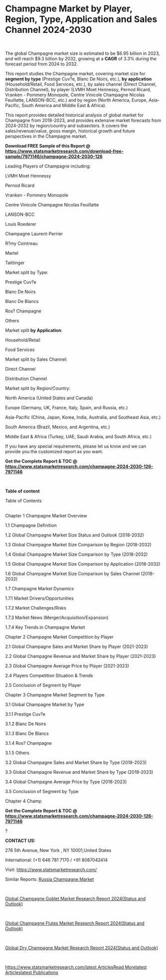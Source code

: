 <h1>Champagne Market by Player, Region, Type, Application and Sales Channel 2024-2030</h1><br/><p>The global Champagne market size is estimated to be $6.95 billion in 2023, and will reach $9.3 billion by 2032, growing at a <strong>CAGR</strong> of 3.3% during the forecast period from 2024 to 2032.</p>
 
 
 
 <p>This report studies the Champagne market, covering market size for <strong>segment by type</strong> (Prestige Cuv?e, Blanc De Noirs, etc.), <strong>by application</strong> (Household/Retail, Food Services, etc.), by sales channel (Direct Channel, Distribution Channel), by player (LVMH Moet Hennessy, Pernod Ricard, Vranken - Pommery Monopole, Centre Vinicole Champagne Nicolas Feuillatte, LANSON-BCC, etc.) and by region (North America, Europe, Asia-Pacific, South America and Middle East & Africa).</p>
 
 
 
 <p>This report provides detailed historical analysis of global market for Champagne from 2018-2023, and provides extensive market forecasts from 2024-2032 by region/country and subsectors. It covers the sales/revenue/value, gross margin, historical growth and future perspectives in the Champagne market.</p>
 
 
 
 <p><strong>Download FREE Sample of this Report @ <a href="https://www.statsmarketresearch.com/download-free-sample/7971146/champagne-2024-2030-126">https://www.statsmarketresearch.com/download-free-sample/7971146/champagne-2024-2030-126</a></strong></p>
 
 
 
 <p>Leading Players of Champagne including:</p>
 
 
 
 <p>LVMH Moet Hennessy</p>
 
 
 
 <p>Pernod Ricard</p>
 
 
 
 <p>Vranken - Pommery Monopole</p>
 
 
 
 <p>Centre Vinicole Champagne Nicolas Feuillatte</p>
 
 
 
 <p>LANSON-BCC</p>
 
 
 
 <p>Louis Roederer</p>
 
 
 
 <p>Champagne Laurent-Perrier</p>
 
 
 
 <p>R?my Cointreau</p>
 
 
 
 <p>Martel</p>
 
 
 
 <p>Taittinger</p>
 
 
 
 <p>Market split by Type:</p>
 
 
 
 <p>Prestige Cuv?e</p>
 
 
 
 <p>Blanc De Noirs</p>
 
 
 
 <p>Blanc De Blancs</p>
 
 
 
 <p>Ros? Champagne</p>
 
 
 
 <p>Others</p>
 
 
 
 <p>Market split <strong>by Application</strong>:</p>
 
 
 
 <p>Household/Retail</p>
 
 
 
 <p>Food Services</p>
 
 
 
 <p>Market split by Sales Channel:</p>
 
 
 
 <p>Direct Channel</p>
 
 
 
 <p>Distribution Channel</p>
 
 
 
 <p>Market split by Region/Country:</p>
 
 
 
 <p>North America (United States and Canada)</p>
 
 
 
 <p>Europe (Germany, UK, France, Italy, Spain, and Russia, etc.)</p>
 
 
 
 <p>Asia-Pacific (China, Japan, Korea, India, Australia, and Southeast Asia, etc.)</p>
 
 
 
 <p>South America (Brazil, Mexico, and Argentina, etc.)</p>
 
 
 
 <p>Middle East & Africa (Turkey, UAE, Saudi Arabia, and South Africa, etc.)</p>
 
 
 
 <p>If you have any special requirements, please let us know and we can provide you the customized report as you want.</p>
 
 
 
 <div><b>Get the Complete Report & TOC @ <a href="https://www.statsmarketresearch.com/champagne-2024-2030-126-7971146">https://www.statsmarketresearch.com/champagne-2024-2030-126-7971146</a></b></div>
 
 
 
 <p><br />
 
 <b>Table of content</b></p>
 
 
 
 <p>Table of Contents<br />
 
 <br />
 
 Chapter 1 Champagne Market Overview<br />
 
 1.1 Champagne Definition<br />
 
 1.2 Global Champagne Market Size Status and Outlook (2018-2032)<br />
 
 1.3 Global Champagne Market Size Comparison by Region (2018-2032)<br />
 
 1.4 Global Champagne Market Size Comparison by Type (2018-2032)<br />
 
 1.5 Global Champagne Market Size Comparison by Application (2018-2032)<br />
 
 1.6 Global Champagne Market Size Comparison by Sales Channel (2018-2032)<br />
 
 1.7 Champagne Market Dynamics<br />
 
 1.7.1 Market Drivers/Opportunities<br />
 
 1.7.2 Market Challenges/Risks<br />
 
 1.7.3 Market News (Merger/Acquisition/Expansion)<br />
 
 1.7.4 Key Trends in Champagne Market<br />
 
 Chapter 2 Champagne Market Competition by Player<br />
 
 2.1 Global Champagne Sales and Market Share by Player (2021-2023)<br />
 
 2.2 Global Champagne Revenue and Market Share by Player (2021-2023)<br />
 
 2.3 Global Champagne Average Price by Player (2021-2023)<br />
 
 2.4 Players Competition Situation & Trends<br />
 
 2.5 Conclusion of Segment by Player<br />
 
 Chapter 3 Champagne Market Segment by Type<br />
 
 3.1 Global Champagne Market by Type<br />
 
 3.1.1 Prestige Cuv?e<br />
 
 3.1.2 Blanc De Noirs<br />
 
 3.1.3 Blanc De Blancs<br />
 
 3.1.4 Ros? Champagne<br />
 
 3.1.5 Others<br />
 
 3.2 Global Champagne Sales and Market Share by Type (2018-2023)<br />
 
 3.3 Global Champagne Revenue and Market Share by Type (2018-2023)<br />
 
 3.4 Global Champagne Average Price by Type (2018-2023)<br />
 
 3.5 Conclusion of Segment by Type<br />
 
 Chapter 4 Champ</p>
 
 
 
 <div><b>Get the Complete Report & TOC @ <a href="https://www.statsmarketresearch.com/champagne-2024-2030-126-7971146">https://www.statsmarketresearch.com/champagne-2024-2030-126-7971146</a></b></div>
 
 
 
 <p>? </p>
 
 
 
 <p><b>CONTACT US:</b><br />
 
 276 5th Avenue, New York , NY 10001,United States<br />
 
 International: (+1) 646 781 7170 / +91 8087042414<br />
 
 Visit: <a href="https://www.statsmarketresearch.com/">https://www.statsmarketresearch.com/</a><br />
 
 Similar Reports: <a href="https://www.statsmarketresearch.com/champagne-2024-2030-126-7971146">Russia Champagne Market</a><br />
 
 <br />
 
 <a href="https://www.statsmarketresearch.com/champagne-2024-2030-126-7971146">Global Champagne Goblet Market Research Report 2024(Status and Outlook)</a><br />
 
 <br />
 
 <a href="https://www.statsmarketresearch.com/champagne-2024-2030-126-7971146">Global Champagne Flutes Market Research Report 2024(Status and Outlook)</a><br />
 
 <br />
 
 <a href="https://www.statsmarketresearch.com/champagne-2024-2030-126-7971146">Global Dry Champagne Market Research Report 2024(Status and Outlook)</a><br />
 
 <br />
 
 <a href="https://gyeongbokgung.com">https://www.statsmarketresearch.com/</a><a href="https://hallyeomaritime.com">latest Articles</a><a href="https://jingwansa.com">Read More</a><a href="https://nguoiviet.jp/">latest Articles</a><a href="https://www.intelmarketresearch.com/">latest Publications</a></p>
